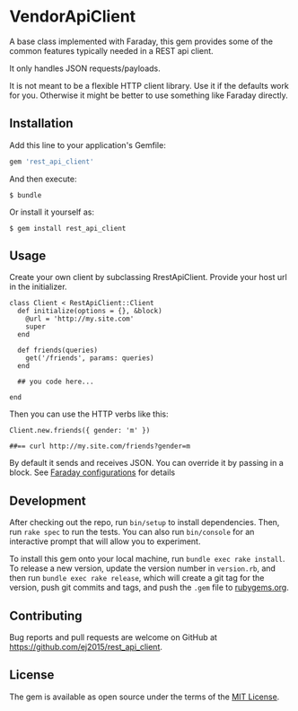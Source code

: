 # VendorApiClient

A base class implemented with Faraday, this gem provides some of the common features typically needed in a REST api client.

It only handles JSON requests/payloads.

It is not meant to be a flexible HTTP client library. Use it if the defaults work for you. Otherwise it might be better to use something like Faraday directly.

## Installation

Add this line to your application's Gemfile:

```ruby
gem 'rest_api_client'
```

And then execute:

    $ bundle

Or install it yourself as:

    $ gem install rest_api_client

## Usage

Create your own client by subclassing RrestApiClient. Provide your host url in the initializer.

```
class Client < RestApiClient::Client
  def initialize(options = {}, &block)
    @url = 'http://my.site.com'
    super
  end
  
  def friends(queries)
    get('/friends', params: queries)
  end

  ## you code here...

end
```

Then you can use the HTTP verbs like this:

```
Client.new.friends({ gender: 'm' })

##== curl http://my.site.com/friends?gender=m

```

By default it sends and receives JSON. You can override it by passing in a block. See [Faraday configurations](https://github.com/lostisland/faraday) for details
## Development

After checking out the repo, run `bin/setup` to install dependencies. Then, run `rake spec` to run the tests. You can also run `bin/console` for an interactive prompt that will allow you to experiment.

To install this gem onto your local machine, run `bundle exec rake install`. To release a new version, update the version number in `version.rb`, and then run `bundle exec rake release`, which will create a git tag for the version, push git commits and tags, and push the `.gem` file to [rubygems.org](https://rubygems.org).

## Contributing

Bug reports and pull requests are welcome on GitHub at https://github.com/ej2015/rest_api_client.

## License

The gem is available as open source under the terms of the [MIT License](https://opensource.org/licenses/MIT).
